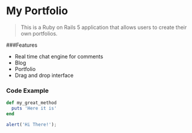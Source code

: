 # My Portfolio

> This is a Ruby on Rails 5 application that allows users to create their own portfolios.

###Features

- Real time chat engine for comments
- Blog
- Portfolio
- Drag and drop interface

### Code Example

```ruby
def my_great_method
  puts 'Here it is'
end
```

```javascript
alert('Hi There!');
```
